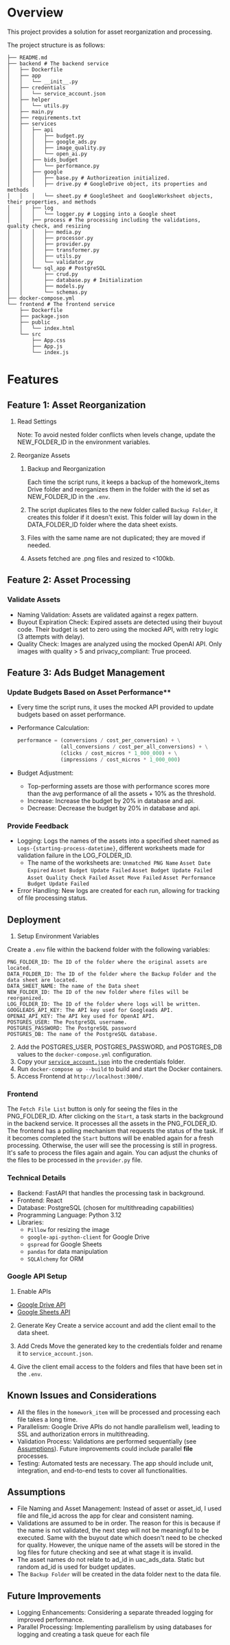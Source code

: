 # Overview
This project provides a solution for asset reorganization and processing.

The project structure is as follows:

```
├── README.md
├── backend # The backend service
│   ├── Dockerfile
│   ├── app
│   │   └── __init__.py
│   ├── credentials
│   │   └── service_account.json
│   ├── helper
│   │   └── utils.py
│   ├── main.py
│   ├── requirements.txt
│   ├── services
│   │   ├── api
│   │   │   ├── budget.py
│   │   │   ├── google_ads.py
│   │   │   ├── image_quality.py
│   │   │   └── open_ai.py
│   │   ├── bids_budget
│   │   │   └── performance.py
│   │   ├── google
│   │   │   ├── base.py # Authorizeation initialized.
│   │   │   ├── drive.py # GoogleDrive object, its properties and methods
│   │   │   └── sheet.py # GoogleSheet and GoogleWorksheet objects, their properties, and methods
│   │   ├── log
│   │   │   └── logger.py # Logging into a Google sheet
│   │   ├── process # The processing including the validations, quality check, and resizing
│   │   │   ├── media.py
│   │   │   ├── processor.py
│   │   │   ├── provider.py
│   │   │   ├── transformer.py
│   │   │   ├── utils.py
│   │   │   └── validator.py
│   │   └── sql_app # PostgreSQL
│   │       ├── crud.py
│   │       ├── database.py # Initialization
│   │       ├── models.py
│   │       └── schemas.py
├── docker-compose.yml
└── frontend # The frontend service
    ├── Dockerfile
    ├── package.json
    ├── public
    │   └── index.html
    └── src
        ├── App.css
        ├── App.js
        └── index.js
```


# Features
## Feature 1: Asset Reorganization
1. Read Settings
   
    Note: To avoid nested folder conflicts when levels change, update the NEW_FOLDER_ID in the environment variables.

3. Reorganize Assets

    1. Backup and Reorganization
        
        Each time the script runs, it keeps a backup of the homework_items Drive folder and reorganizes them in the folder with the id set as NEW_FOLDER_ID in the `.env`.

    2. The script duplicates files to the new folder called `Backup Folder`, it creates this folder if it doesn't exist. This folder will lay down in the DATA_FOLDER_ID folder where the data sheet exists.
    3. Files with the same name are not duplicated; they are moved if needed.
    4. Assets fetched are .png files and resized to <100kb.

## Feature 2: Asset Processing
### Validate Assets

- Naming Validation: Assets are validated against a regex pattern.
- Buyout Expiration Check: Expired assets are detected using their buyout code. Their budget is set to zero using the mocked API, with retry logic (3 attempts with delay).
- Quality Check: Images are analyzed using the mocked OpenAI API. Only images with quality > 5 and privacy_compliant: True proceed.


## Feature 3: Ads Budget Management

### Update Budgets Based on Asset Performance**
- Every time the script runs, it uses the mocked API provided to update budgets based on asset performance.
- Performance Calculation:

     ```python
     performance = (conversions / cost_per_conversion) + \
                   (all_conversions / cost_per_all_conversions) + \
                   (clicks / cost_micros * 1_000_000) + \
                   (impressions / cost_micros * 1_000_000)
     ```
- Budget Adjustment:
    - Top-performing assets are those with performance scores more than the avg performance of all the assets + 10% as the threshold. 
    - Increase: Increase the budget by 20% in database and api.
    - Decrease: Decrease the budget by 20% in database and api.

### Provide Feedback

- Logging: Logs the names of the assets into a specified sheet named as `Logs-{starting-process-datetime}`, different worksheets made for validation failure in the LOG_FOLDER_ID.
    - The name of the worksheets are: 
        `Unmatched PNG Name`
        `Asset Date Expired`
        `Asset Budget Update Failed`
        `Asset Budget Update Failed`
        `Asset Quality Check Failed`
        `Asset Move Failed`
        `Asset Performance Budget Update Failed`
- Error Handling: New logs are created for each run, allowing for tracking of file processing status.

## Deployment

1. Setup Environment Variables

Create a `.env` file within the backend folder with the following variables:
```
PNG_FOLDER_ID: The ID of the folder where the original assets are located.
DATA_FOLDER_ID: The ID of the folder where the Backup Folder and the data sheet are located.
DATA_SHEET_NAME: The name of the Data sheet
NEW_FOLDER_ID: The ID of the new folder where files will be reorganized.
LOG_FOLDER_ID: The ID of the folder where logs will be written.
GOOGLEADS_API_KEY: The API key used for Googleads API.
OPENAI_API_KEY: The API key used for OpenAI API.
POSTGRES_USER: The PostgreSQL username.
POSTGRES_PASSWORD: The PostgreSQL password
POSTGRES_DB: The name of the PostgreSQL database.
```
2. Add the POSTGRES_USER, POSTGRES_PASSWORD, and POSTGRES_DB values to the `docker-compose.yml` configuration.
3. Copy your [`service_account.json`](#google-api-setup) into the credentials folder.
4. Run `docker-compose up --build` to build and start the Docker containers.
5. Access Frontend at `http://localhost:3000/`.

### Frontend
The `Fetch File List` button is only for seeing the files in the PNG_FOLDER_ID. After clicking on the `Start`, a task starts in the background in the backend service. It processes all the assets in the PNG_FOLDER_ID. The frontend has a polling mechanism that requests the status of the task. If it becomes completed the `Start` buttons will be enabled again for a fresh processing. Otherwise, the user will see the processing is still in progress. It's safe to process the files again and again. You can adjust the chunks of the files to be processed in the `provider.py` file.

### Technical Details
- Backend: FastAPI that handles the processing task in background.
- Frontend: React
- Database: PostgreSQL (chosen for multithreading capabilities)
- Programming Language: Python 3.12
- Libraries:
    - `Pillow` for resizing the image
    - `google-api-python-client` for Google Drive
    - `gspread` for Google Sheets
    - `pandas` for data manipulation
    - `SQLAlchemy` for ORM

### Google API Setup

1. Enable APIs

- [Google Drive API](https://console.cloud.google.com/apis/enableflow?apiid=drive.googleapis.com)
- [Google Sheets API](https://console.cloud.google.com/apis/enableflow?apiid=sheets.googleapis.com)

2. Generate Key
    Create a service account and add the client email to the data sheet. 

3. Add Creds
    Move the generated key to the credentials folder and rename it to `service_account.json`.
4. Give the client email access to the folders and files that have been set in the `.env`.


## Known Issues and Considerations
- All the files in the `homework_item` will be processed and processing each file takes a long time.
- Parallelism: Google Drive APIs do not handle parallelism well, leading to SSL and authorization errors in multithreading.
- Validation Process: Validations are performed sequentially (see [Assumptions](#assumptions)). Future improvements could include parallel __file__ processes.
- Testing: Automated tests are necessary. The app should include unit, integration, and end-to-end tests to cover all functionalities.

## Assumptions
- File Naming and Asset Management: Instead of asset or asset_id, I used file and file_id across the app for clear and consistent naming.
- Validations are assumed to be in order. The reason for this is because if the name is not validated, the next step will not be meaningful to be executed. Same with the buyout date which doesn't need to be checked for quality. However, the unique name of the assets will be stored in the log files for future checking and see at what stage it is invalid.
- The asset names do not relate to ad_id in uac_ads_data. Static but random ad_id is used for budget updates.
- The `Backup Folder` will be created in the data folder next to the data file.

## Future Improvements
- Logging Enhancements: Considering a separate threaded logging for improved performance.
- Parallel Processing: Implementing parallelism by using databases for logging and creating a task queue for each file

